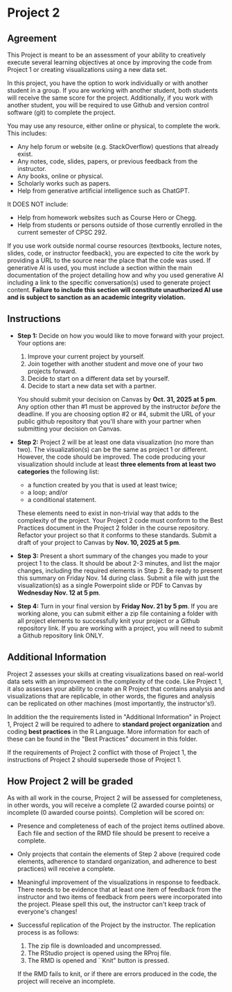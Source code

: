 # Project 2

## Agreement 


This Project is meant to be an assessment of your ability to creatively execute several learning objectives at once by improving the code from Project 1 or creating visualizations using a new data set.   

In this project, you have the option to work individually or with another student in a group. If you are working with another student, both students will receive the same score for the project. Additionally, if you work with another student, you will be required to use Github and version control software (git) to complete the project.

You may use any resource, either online or physical, to complete the work. This includes:

 - Any help forum or website (e.g. StackOverflow) questions that already exist.
 - Any notes, code, slides, papers, or previous feedback from the instructor.
 - Any books, online or physical.
 - Scholarly works such as papers.
 - Help from generative artificial intelligence such as ChatGPT.

It DOES NOT include:

 - Help from homework websites such as Course Hero or Chegg.
 - Help from students or persons outside of those currently enrolled in the current semester of CPSC 292. 

If you use work outside normal course resources (textbooks, lecture notes, slides, code, or instructor feedback), you are expected to cite the work by providing a URL to the source near the place that the code was used. If generative AI is used, you must include a section within the main documentation of the project detailing how and why you used generative AI including a link to the specific conversation(s) used to generate project content. __Failure to include this section will constitute unauthorized AI use and is subject to sanction as an academic integrity violation.__

 

## Instructions

  - __Step 1:__ Decide on how you would like to move forward with your project. Your options are:
    1. Improve your current project by yourself. 
    2. Join together with another student and move one of your two projects forward. 
    3. Decide to start on a different data set by yourself. 
    4. Decide to start a new data set with a partner. 
    
    You should submit your decision on Canvas by __Oct. 31, 2025 at 5 pm__. Any option other than #1 must be approved by the instructor *before* the deadline. If you are choosing option #2 or #4, submit the URL of your public github repository that you'll share with your partner when submitting your decision on Canvas.

  - __Step 2:__ Project 2 will be at least one data visualization (no more than two). The visualization(s) can be the same as project 1 or different. However, the code should be improved. The code producing your visualization should include at least __three elements from at least two categories__ the following list: 

    - a function created by you that is used at least twice;
    - a loop; and/or
    - a conditional statement.
    
    These elements need to exist in non-trivial way that adds to the complexity of the project. 
    Your Project 2 code must conform to the Best Practices document in the Project 2 folder in the course repository. Refactor your project so that it conforms to these standards.
    Submit a draft of your project to Canvas by __Nov. 10, 2025 at 5 pm__. 

  - __Step 3:__ Present a short summary of the changes you made to your project 1 to the class. It should be about 2-3 minutes, and list the major changes, including the required elements in Step 2. Be ready to present this summary on Friday Nov. 14 during class. Submit a file with just the visualization(s) as a single Powerpoint slide or PDF to Canvas by __Wednesday Nov. 12 at 5 pm__. 

  - __Step 4:__ Turn in your final version by __Friday Nov. 21 by 5 pm__. If you are working alone, you can submit either a zip file containing a folder with all project elements to successfully knit your project or a Github repository link. If you are working with a project, you will need to submit a Github repository link ONLY.

## Additional Information

Project 2 assesses your skills at creating visualizations based on real-world data sets with an improvement in the complexity of the code. Like Project 1, it also assesses your ability to create an R Project that contains analysis and visualizations that are replicable, in other words, the figures and analysis can be replicated on other machines (most importantly, the instructor's!).

In addition the the requirements listed in "Additional Information" in Project 1, Project 2 will be required to adhere to __standard project organization__ and coding __best practices__ in the R Language. More information for each of these can be found in the "Best Practices" document in this folder. 

If the requirements of Project 2 conflict with those of Project 1, the instructions of Project 2 should supersede those of Project 1. 


## How Project 2 will be graded 

As with all work in the course, Project 2 will be assessed for completeness, in other words, you will receive a complete (2 awarded course points) or incomplete (0 awarded course points). Completion will be scored on: 

 - Presence and completeness of each of the project items outlined above. Each file and section of the RMD file should be present to receive a complete. 
 - Only projects that contain the elements of Step 2 above (required code elements, adherence to standard organization, and adherence to best practices) will receive a complete.
 - Meaningful improvement of the visualizations in response to feedback. There needs to be evidence that at least one item of feedback from the instructor and two items of feedback from peers were incorporated into the project. Please spell this out, the instructor can't keep track of everyone's changes!
 - Successful replication of the Project by the instructor. The replication process is as follows: 
    1. The zip file is downloaded and uncompressed. 
    2. The RStudio project is opened using the RProj file. 
    3. The RMD is opened and ``Knit" button is pressed.
    
    If the RMD fails to knit, or if there are errors produced in the code, the project will receive an incomplete.